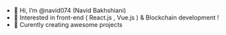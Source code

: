 - 👋 Hi, I’m @navid074 (Navid Bakhshiani)
- 👀 Interested in front-end ( React.js , Vue.js ) & Blockchain development !
- 🌱 Curently creating awesome projects

<!---
navid074/navid074 is a ✨ special ✨ repository because its `README.md` (this file) appears on your GitHub profile.
You can click the Preview link to take a look at your changes.
--->

